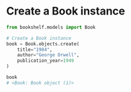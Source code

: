 # Create a Book instance

```python
from bookshelf.models import Book

# Create a Book instance
book = Book.objects.create(
    title="1984",
    author="George Orwell",
    publication_year=1949
)

book
# <Book: Book object (1)>

